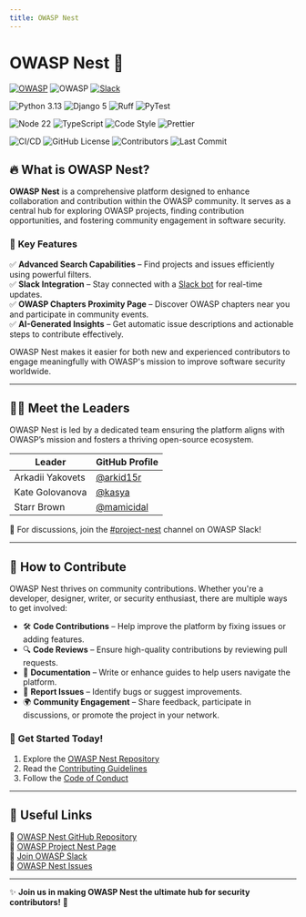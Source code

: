 ```yaml
---
title: OWASP Nest
---
```


# OWASP Nest 🚀  

[![OWASP](https://img.shields.io/badge/OWASP-Incubator-blue)](https://owasp.org/www-project-nest/) ![OWASP](https://img.shields.io/badge/OWASP-Code-blue) [![Slack](https://img.shields.io/badge/OWASP-Slack-blue.svg)](https://owasp.slack.com/messages/project-nest)

![Python 3.13](https://img.shields.io/badge/Python-3.13-41BE4A.svg) ![Django 5](https://img.shields.io/badge/Django-5-41BE4A.svg) ![Ruff](https://img.shields.io/badge/Ruff-0.8.4-41BE4A) ![PyTest](https://img.shields.io/badge/PyTest-8.3.4-41BE4A)

![Node 22](https://img.shields.io/badge/Node-22-blue.svg) ![TypeScript](https://img.shields.io/badge/TypeScript-5.7-blue.svg) ![Code Style](https://img.shields.io/badge/ESLint-9.17-blue) ![Prettier](https://img.shields.io/badge/Prettier-3.4.2-blue)

![CI/CD](https://img.shields.io/github/actions/workflow/status/owasp/nest/ci-cd.yaml?branch=main&color=41BE41&style=flat&label=Build) ![GitHub License](https://img.shields.io/github/license/owasp/nest?style=flat&color=41BE4A&label=License) ![Contributors](https://img.shields.io/github/contributors/owasp/nest?style=flat&label=Contributors) ![Last Commit](https://img.shields.io/github/last-commit/owasp/nest/main?style=flat&label=Last%20commit)

## 🔥 What is OWASP Nest?

**OWASP Nest** is a comprehensive platform designed to enhance collaboration and contribution within the OWASP community. It serves as a central hub for exploring OWASP projects, finding contribution opportunities, and fostering community engagement in software security.

### 🚀 **Key Features**

✅ **Advanced Search Capabilities** – Find projects and issues efficiently using powerful filters.  
✅ **Slack Integration** – Stay connected with a [Slack bot](https://owasp.slack.com/team/U07M1C4JASK) for real-time updates.  
✅ **OWASP Chapters Proximity Page** – Discover OWASP chapters near you and participate in community events.  
✅ **AI-Generated Insights** – Get automatic issue descriptions and actionable steps to contribute effectively.  

OWASP Nest makes it easier for both new and experienced contributors to engage meaningfully with OWASP's mission to improve software security worldwide.

---

## 👨‍💻 Meet the Leaders

OWASP Nest is led by a dedicated team ensuring the platform aligns with OWASP’s mission and fosters a thriving open-source ecosystem.

| **Leader** | **GitHub Profile** |
|------------|------------------|
| Arkadii Yakovets | [@arkid15r](https://github.com/arkid15r/) |
| Kate Golovanova | [@kasya](https://github.com/kasya/) |
| Starr Brown | [@mamicidal](https://github.com/mamicidal/) |

📢 For discussions, join the [#project-nest](https://owasp.slack.com/archives/project-nest) channel on OWASP Slack!

---

## 🌱 How to Contribute

OWASP Nest thrives on community contributions. Whether you're a developer, designer, writer, or security enthusiast, there are multiple ways to get involved:

- 🛠 **Code Contributions** – Help improve the platform by fixing issues or adding features.
- 🔍 **Code Reviews** – Ensure high-quality contributions by reviewing pull requests.
- 📖 **Documentation** – Write or enhance guides to help users navigate the platform.
- 🐛 **Report Issues** – Identify bugs or suggest improvements.
- 🌍 **Community Engagement** – Share feedback, participate in discussions, or promote the project in your network.

### 🎯 **Get Started Today!**
1. Explore the [OWASP Nest Repository](https://github.com/OWASP/Nest)
2. Read the [Contributing Guidelines](contributing.md)
3. Follow the [Code of Conduct](code-of-conduct.md)

---

## 🔗 Useful Links

📌 [OWASP Nest GitHub Repository](https://github.com/OWASP/Nest)  
📌 [OWASP Project Nest Page](https://owasp.org/www-project-nest/)  
📌 [Join OWASP Slack](https://owasp.slack.com)  
📌 [OWASP Nest Issues](https://github.com/OWASP/Nest/issues)  

---

✨ **Join us in making OWASP Nest the ultimate hub for security contributors!** 🚀

